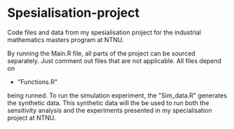 # Spesialisation-project
Code files and data from my spesialisation project for the industrial mathematics masters program at NTNU. 

By running the Main.R file, all parts of the project can be sourced separately. Just comment out files that are not applicable. 
All files depend on 
- "Functions.R" 

being runned. 
To run the simulation experiment, the "Sim_data.R" generates the synthetic data. 
This synthetic data will the be used to run both the sensitivity analysis and the experiments presented in 
my specialisation project at NTNU. 


